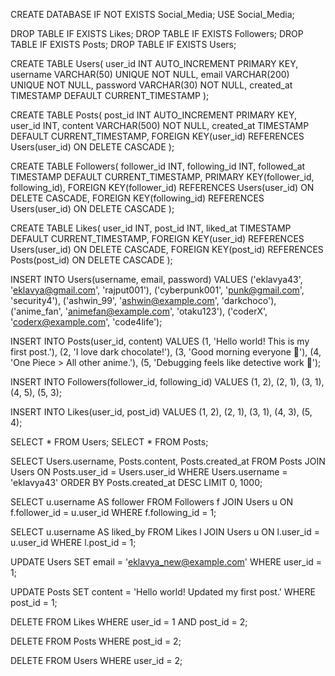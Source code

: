 CREATE DATABASE IF NOT EXISTS Social_Media;
USE Social_Media;

DROP TABLE IF EXISTS Likes;
DROP TABLE IF EXISTS Followers;
DROP TABLE IF EXISTS Posts;
DROP TABLE IF EXISTS Users;

CREATE TABLE Users(
    user_id INT AUTO_INCREMENT PRIMARY KEY,
    username VARCHAR(50) UNIQUE NOT NULL,
    email VARCHAR(200) UNIQUE NOT NULL,
    password VARCHAR(30) NOT NULL,
    created_at TIMESTAMP DEFAULT CURRENT_TIMESTAMP
);

CREATE TABLE Posts(
    post_id INT AUTO_INCREMENT PRIMARY KEY,
    user_id INT,
    content VARCHAR(500) NOT NULL,
    created_at TIMESTAMP DEFAULT CURRENT_TIMESTAMP,
    FOREIGN KEY(user_id) REFERENCES Users(user_id) ON DELETE CASCADE
);

CREATE TABLE Followers(
    follower_id INT,
    following_id INT,
    followed_at TIMESTAMP DEFAULT CURRENT_TIMESTAMP,
    PRIMARY KEY(follower_id, following_id),
    FOREIGN KEY(follower_id) REFERENCES Users(user_id) ON DELETE CASCADE,
    FOREIGN KEY(following_id) REFERENCES Users(user_id) ON DELETE CASCADE
);

CREATE TABLE Likes(
    user_id INT,
    post_id INT,
    liked_at TIMESTAMP DEFAULT CURRENT_TIMESTAMP,
    FOREIGN KEY(user_id) REFERENCES Users(user_id) ON DELETE CASCADE,
    FOREIGN KEY(post_id) REFERENCES Posts(post_id) ON DELETE CASCADE
);

INSERT INTO Users(username, email, password) VALUES
('eklavya43', 'eklavya@gmail.com', 'rajput001'),
('cyberpunk001', 'punk@gmail.com', 'security4'),
('ashwin_99', 'ashwin@example.com', 'darkchoco'),
('anime_fan', 'animefan@example.com', 'otaku123'),
('coderX', 'coderx@example.com', 'code4life');

INSERT INTO Posts(user_id, content) VALUES
(1, 'Hello world! This is my first post.'),
(2, 'I love dark chocolate!'),
(3, 'Good morning everyone 🌸'),
(4, 'One Piece > All other anime.'),
(5, 'Debugging feels like detective work 🔎');

INSERT INTO Followers(follower_id, following_id) VALUES
(1, 2), (2, 1), (3, 1), (4, 5), (5, 3);

INSERT INTO Likes(user_id, post_id) VALUES
(1, 2), (2, 1), (3, 1), (4, 3), (5, 4);

SELECT * FROM Users;
SELECT * FROM Posts;

SELECT Users.username, Posts.content, Posts.created_at
FROM Posts
JOIN Users ON Posts.user_id = Users.user_id
WHERE Users.username = 'eklavya43'
ORDER BY Posts.created_at DESC
LIMIT 0, 1000;

SELECT u.username AS follower
FROM Followers f
JOIN Users u ON f.follower_id = u.user_id
WHERE f.following_id = 1;

SELECT u.username AS liked_by
FROM Likes l
JOIN Users u ON l.user_id = u.user_id
WHERE l.post_id = 1;

UPDATE Users
SET email = 'eklavya_new@example.com'
WHERE user_id = 1;

UPDATE Posts
SET content = 'Hello world! Updated my first post.'
WHERE post_id = 1;

DELETE FROM Likes
WHERE user_id = 1 AND post_id = 2;

DELETE FROM Posts
WHERE post_id = 2;

DELETE FROM Users
WHERE user_id = 2;

